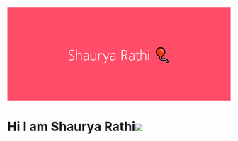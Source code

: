 <img src="banner.png">

# Hi I am Shaurya Rathi<img src="https://raw.githubusercontent.com/MartinHeinz/MartinHeinz/master/wave.gif" height="30px">
